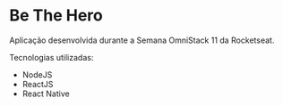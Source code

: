 # Be The Hero

Aplicação desenvolvida durante a Semana OmniStack 11 da Rocketseat.

Tecnologias utilizadas:

- NodeJS
- ReactJS
- React Native
